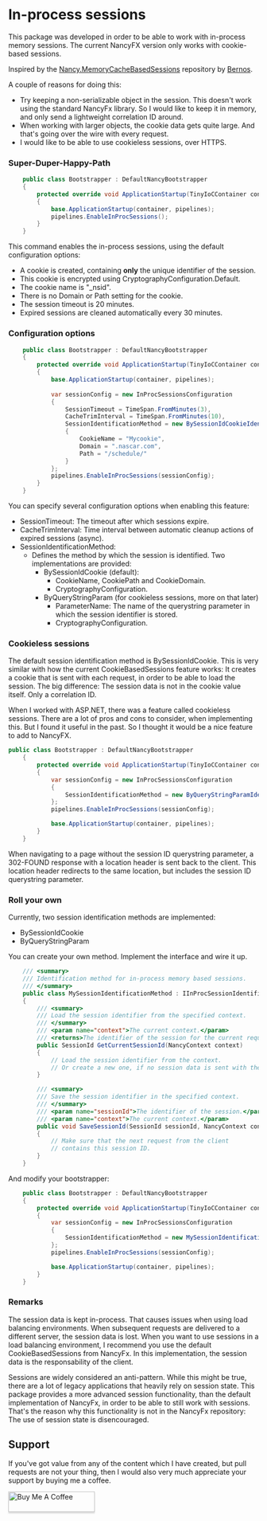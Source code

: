 # In-process sessions

This package was developed in order to be able to work with in-process memory sessions. The current NancyFX version only works with cookie-based sessions.

Inspired by the [Nancy.MemoryCacheBasedSessions](https://www.nuget.org/packages/Nancy.MemoryCacheBasedSessions/) repository by [Bernos](https://www.nuget.org/profiles/bernos).

A couple of reasons for doing this:
- Try keeping a non-serializable object in the session. This doesn't work using the standard NancyFx library. So I would like to keep it in memory, and only send a lightweight correlation ID around.
- When working with larger objects, the cookie data gets quite large. And that's going over the wire with every request. 
- I would like to be able to use cookieless sessions, over HTTPS.

### Super-Duper-Happy-Path

```cs
    public class Bootstrapper : DefaultNancyBootstrapper
    {
        protected override void ApplicationStartup(TinyIoCContainer container, IPipelines pipelines)
        {
            base.ApplicationStartup(container, pipelines);
            pipelines.EnableInProcSessions();
        }
    }
```
This command enables the in-process sessions, using the default configuration options:
- A cookie is created, containing **only** the unique identifier of the session.
- This cookie is encrypted using CryptographyConfiguration.Default.
- The cookie name is "_nsid".
- There is no Domain or Path setting for the cookie.
- The session timeout is 20 minutes.
- Expired sessions are cleaned automatically every 30 minutes.

### Configuration options
```cs
    public class Bootstrapper : DefaultNancyBootstrapper
    {
        protected override void ApplicationStartup(TinyIoCContainer container, IPipelines pipelines)
        {
            base.ApplicationStartup(container, pipelines);
            
            var sessionConfig = new InProcSessionsConfiguration
            {
                SessionTimeout = TimeSpan.FromMinutes(3),
                CacheTrimInterval = TimeSpan.FromMinutes(10),
                SessionIdentificationMethod = new BySessionIdCookieIdentificationMethod(CryptographyConfiguration.NoEncryption)
                {
                    CookieName = "Mycookie",
                    Domain = ".nascar.com",
                    Path = "/schedule/"
                }
            };
            pipelines.EnableInProcSessions(sessionConfig);
        }
    }
```

You can specify several configuration options when enabling this feature:
- SessionTimeout: The timeout after which sessions expire.
- CacheTrimInterval: Time interval between automatic cleanup actions of expired sessions (async).
- SessionIdentificationMethod:
  - Defines the method by which the session is identified. Two implementations are provided:
    - BySessionIdCookie (default):
      - CookieName, CookiePath and CookieDomain.
      - CryptographyConfiguration.
    - ByQueryStringParam (for cookieless sessions, more on that later)
      - ParameterName: The name of the querystring parameter in which the session identifier is stored. 
      - CryptographyConfiguration.

### Cookieless sessions
The default session identification method is BySessionIdCookie. This is very similar with how the current CookieBasedSessions feature works: It creates a cookie that is sent with each request, in order to be able to load the session.
The big difference: The session data is not in the cookie value itself. Only a correlation ID.

When I worked with ASP.NET, there was a feature called cookieless sessions. There are a lot of pros and cons to consider, when implementing this. But I found it useful in the past. So I thought it would be a nice feature to add to NancyFX.

```cs
public class Bootstrapper : DefaultNancyBootstrapper
    {
        protected override void ApplicationStartup(TinyIoCContainer container, IPipelines pipelines)
        {
            var sessionConfig = new InProcSessionsConfiguration
            {
                SessionIdentificationMethod = new ByQueryStringParamIdentificationMethod(CryptographyConfiguration.Default)
            };
            pipelines.EnableInProcSessions(sessionConfig);

            base.ApplicationStartup(container, pipelines);
        }
    }
```

When navigating to a page without the session ID querystring parameter, a 302-FOUND response with a location header is sent back to the client. This location header redirects to the same location, but includes the session ID querystring parameter.

### Roll your own
Currently, two session identification methods are implemented:
- BySessionIdCookie
- ByQueryStringParam

You can create your own method. Implement the interface and wire it up.

```cs
    /// <summary>
    /// Identification method for in-process memory based sessions.
    /// </summary>
    public class MySessionIdentificationMethod : IInProcSessionIdentificationMethod
    {
        /// <summary>
        /// Load the session identifier from the specified context.
        /// </summary>
        /// <param name="context">The current context.</param>
        /// <returns>The identifier of the session for the current request.</returns>
        public SessionId GetCurrentSessionId(NancyContext context)
        {
            // Load the session identifier from the context.
            // Or create a new one, if no session data is sent with the request.
        }

        /// <summary>
        /// Save the session identifier in the specified context.
        /// </summary>
        /// <param name="sessionId">The identifier of the session.</param>
        /// <param name="context">The current context.</param>
        public void SaveSessionId(SessionId sessionId, NancyContext context)
        {
            // Make sure that the next request from the client
            // contains this session ID.
        }
    }
```

And modify your bootstrapper:
```cs
    public class Bootstrapper : DefaultNancyBootstrapper
    {
        protected override void ApplicationStartup(TinyIoCContainer container, IPipelines pipelines)
        {
            var sessionConfig = new InProcSessionsConfiguration
            {
                SessionIdentificationMethod = new MySessionIdentificationMethod()
            };
            pipelines.EnableInProcSessions(sessionConfig);

            base.ApplicationStartup(container, pipelines);
        }
    }
```

### Remarks
The session data is kept in-process. That causes issues when using load balancing environments. When subsequent requests are delivered to a different server, the session data is lost. When you want to use sessions in a load balancing environment, I recommend you use the default CookieBasedSessions from NancyFx. In this implementation, the session data is the responsability of the client.

Sessions are widely considered an anti-pattern. While this might be true, there are a lot of legacy applications that heavily rely on session state. This package provides a more advanced session functionality, than the default implementation of NancyFx, in order to be able to still work with sessions. That's the reason why this functionality is not in the NancyFx repository: The use of session state is disencouraged.

## Support

If you've got value from any of the content which I have created, but pull requests are not your thing, then I would also very much appreciate your support by buying me a coffee.

<a href="https://www.buymeacoffee.com/DavidLievrouw" target="_blank"><img src="https://www.buymeacoffee.com/assets/img/custom_images/orange_img.png" alt="Buy Me A Coffee" style="height: 41px !important;width: 174px !important;box-shadow: 0px 3px 2px 0px rgba(190, 190, 190, 0.5) !important;-webkit-box-shadow: 0px 3px 2px 0px rgba(190, 190, 190, 0.5) !important;" ></a>
